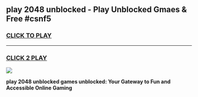 
## play 2048 unblocked - Play Unblocked Gmaes & Free #csnf5
<h3>
<a href="https://news.freeplayer.one?title=play_2048_unblocked&ref=26F">CLICK TO PLAY</a></h3>
<hr>

<h3>
<a href="https://news.freeplayer.one?title=play_2048_unblocked&ref=26F">CLICK 2 PLAY</a>
  
</h3>

<a href="https://news.freeplayer.one?title=play_2048_unblocked&ref=26F/"><img src="https://clearcache.store/games.png"></a>


**play 2048 unblocked games unblocked: Your Gateway to Fun and Accessible Online Gaming**
